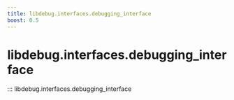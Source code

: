```yaml
---
title: libdebug.interfaces.debugging_interface
boost: 0.5
---
```

# libdebug.interfaces.debugging_interface
::: libdebug.interfaces.debugging_interface
